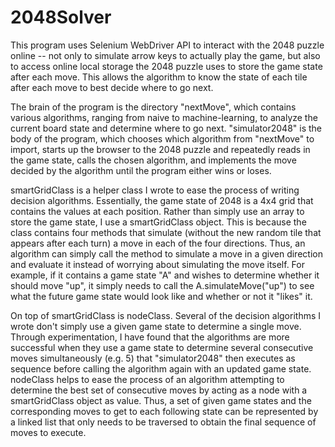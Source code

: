 # 2048Solver

This program uses Selenium WebDriver API to interact with the 2048 puzzle online -- not only to simulate arrow keys to actually play the game, but also to access online local storage the 2048 puzzle uses to store the game state after each move. This allows the algorithm to know the state of each tile after each move to best decide where to go next. 

The brain of the program is the directory "nextMove", which contains various algorithms, ranging from naive to machine-learning, to analyze the current board state and determine where to go next. "simulator2048" is the body of the program, which chooses which algorithm from "nextMove" to import, starts up the browser to the 2048 puzzle and repeatedly reads in the game state, calls the chosen algorithm, and implements the move decided by the algorithm until the program either wins or loses.  

smartGridClass is a helper class I wrote to ease the process of writing decision algorithms. Essentially, the game state of 2048 is a 4x4 grid that contains the values at each position. Rather than simply use an array to store the game state, I use a smartGridClass object. This is because the class contains four methods that simulate (without the new random tile that appears after each turn) a move in each of the four directions. Thus, an algorithm can simply call the method to simulate a move in a given direction and evaluate it instead of worrying about simulating the move itself. For example, if it contains a game state "A" and wishes to determine whether it should move "up", it simply needs to call the A.simulateMove("up") to see what the future game state would look like and whether or not it "likes" it. 

On top of smartGridClass is nodeClass. Several of the decision algorithms I wrote don't simply use a given game state to determine a single move. Through experimentation, I have found that the algorithms are more successful when they use a game state to determine several consecutive moves simultaneously (e.g. 5) that "simulator2048" then executes as sequence before calling the algorithm again with an updated game state. nodeClass helps to ease the process of an algorithm attempting to determine the best set of consecutive moves by acting as a node with a smartGridClass object as value. Thus, a set of given game states and the corresponding moves to get to each following state can be represented by a linked list that only needs to be  traversed to obtain the final sequence of moves to execute. 
